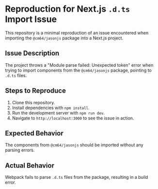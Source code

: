 # Reproduction for Next.js `.d.ts` Import Issue

This repository is a minimal reproduction of an issue encountered when importing the `@cm64/jasonjs` package into a Next.js project.

## Issue Description

The project throws a "Module parse failed: Unexpected token" error when trying to import components from the `@cm64/jasonjs` package, pointing to `.d.ts` files.

## Steps to Reproduce

1. Clone this repository.
2. Install dependencies with `npm install`.
3. Run the development server with `npm run dev`.
4. Navigate to `http://localhost:3000` to see the issue in action.

## Expected Behavior

The components from `@cm64/jasonjs` should be imported without any parsing errors.

## Actual Behavior

Webpack fails to parse `.d.ts` files from the package, resulting in a build error.
